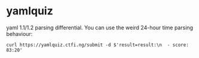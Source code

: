 # yamlquiz

yaml 1.1/1.2 parsing differential. You can use the weird 24-hour time parsing behaviour:

```
curl https://yamlquiz.ctfi.ng/submit -d $'result=result:\n  - score: 83:20'
```
